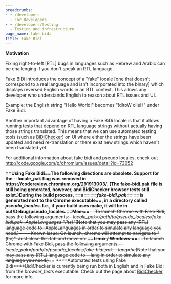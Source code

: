 ```yaml
---
breadcrumbs:
- - /developers
  - For Developers
- - /developers/testing
  - Testing and infrastructure
page_name: fake-bidi
title: Fake Bidi
---
```


**Motivation**

Fixing right-to-left \[RTL\] bugs in languages such as Hebrew and Arabic can be
challenging if you don't speak an RTL language.

Fake BiDi introduces the concept of a "fake" locale \[one that doesn't
correspond to a real language and isn't incorporated into the binary\] which
displays reversed English words in an RTL context. This allows any developer who
understands English to reason about RTL issues and UI.

Example: the English string "Hello World!" becomes "!dlroW olleH" under Fake
Bidi.

Another important advantage of having a Fake BiDi locale is that it allows
running tests that depend on RTL language strings without actually having those
strings translated. This means that we can use automated testing tools (such as
[BiDiChecker](/system/errors/NodeNotFound)) on UI where either the strings have
been updated and need re-translation or there exist new strings which haven't
been translated yet.

For additional information about fake bidi and pseudo locales, check out
<http://code.google.com/p/chromium/issues/detail?id=73052>

**==Using Fake Bidi==The following directions are obsolete. Support for the --locale_pak flag was removed in https://codereview.chromium.org/291913003/. (The fake-bidi.pak file is still being generated, however, and BidiChecker browser tests still exist.)**During the build process, ==a== *==fake-bidi.pak==* ==is generated next to the Chrome executable==, in a directory called *pseudo_locales*. I.e., if your build uses make, it will be in out/Debug/pseudo_locales.**==~~Mac:~~==**==~~To launch Chrome with Fake Bidi, pass the following arguments:~~~~*--locale_pak=/path/to/pseudo_locales/fake-bidi.pak -AppleLanguages "(he)"*~~~~(Note that you may pass any (RTL) language code to -AppleLanguages in order to simulate any language you need.)~~~~Known Issue: On launch, chrome will attempt to navigate to "(he)". Just close this tab and move on.~~
**==~~Linux / Windows:~~==**==~~To launch Chrome with Fake Bidi, pass the
following arguments:~~~~*--locale_pak=/path/to/pseudo_locales/fake-bidi.pak
--lang=he*~~~~(Note that you may pass any (RTL) language code to --lang in order
to simulate any language you need.)~~==
**==Automated tests using Fake Bidi==**BidiChecker is currently being run both
in English and in Fake Bidi from the *browser_tests* executable. Check out the
page about [BidiChecker](/system/errors/NodeNotFound) for more info.
